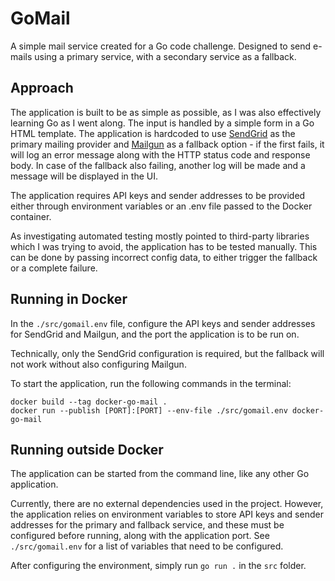 # GoMail

A simple mail service created for a Go code challenge. Designed to send e-mails using a primary service, with a secondary service as a fallback.

## Approach

The application is built to be as simple as possible, as I was also effectively learning Go as I went along. The input is handled by a simple form in a Go HTML template.
The application is hardcoded to use [SendGrid](https://docs.sendgrid.com/v2-api) as the primary mailing provider and [Mailgun](https://documentation.mailgun.com/en/latest/index.html) as a fallback option - if the first fails, it will log an error message along with the HTTP status code and response body. In case of the fallback also failing, another log will be made and a message will be displayed in the UI.

The application requires API keys and sender addresses to be provided either through environment variables or an .env file passed to the Docker container.

As investigating automated testing mostly pointed to third-party libraries which I was trying to avoid, the application has to be tested manually. This can be done by passing incorrect config data, to either trigger the fallback or a complete failure.

## Running in Docker

In the `./src/gomail.env` file, configure the API keys and sender addresses for SendGrid and Mailgun, and the port the application is to be run on.

Technically, only the SendGrid configuration is required, but the fallback will not work without also configuring Mailgun.

To start the application, run the following commands in the terminal:

```
docker build --tag docker-go-mail .
docker run --publish [PORT]:[PORT] --env-file ./src/gomail.env docker-go-mail
```

## Running outside Docker

The application can be started from the command line, like any other Go application. 

Currently, there are no external dependencies used in the project. However, the application relies on environment variables to store API keys and sender addresses for the primary and fallback service, and these must be configured before running, along with the application port. See `./src/gomail.env` for a list of variables that need to be configured.

After configuring the environment, simply run `go run .` in the `src` folder.